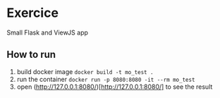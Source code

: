 # Exercice

Small Flask and ViewJS app

## How to run

1. build docker image `docker build -t mo_test .`
2. run the container `docker run -p 8080:8080 -it --rm mo_test`
3. open (http://127.0.0.1:8080/)[http://127.0.0.1:8080/] to see the result
